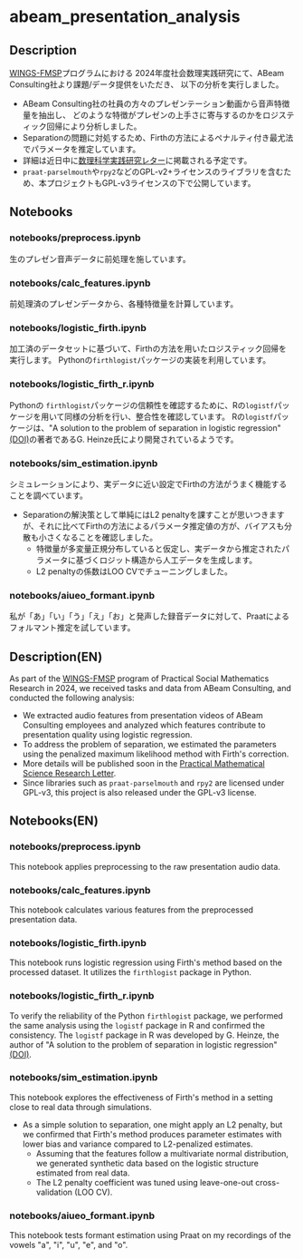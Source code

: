 # abeam_presentation_analysis

## Description
[WINGS-FMSP](https://www.ms.u-tokyo.ac.jp/wings-fmsp/)プログラムにおける
2024年度社会数理実践研究にて、ABeam Consulting社より課題/データ提供をいただき、
以下の分析を実行しました。

- ABeam Consulting社の社員の方々のプレゼンテーション動画から音声特徴量を抽出し、
どのような特徴がプレゼンの上手さに寄与するのかをロジスティック回帰により分析しました。
- Separationの問題に対処するため、Firthの方法によるペナルティ付き最尤法でパラメータを推定しています。
- 詳細は近日中に[数理科学実践研究レター](https://www.ms.u-tokyo.ac.jp/lmsr/)に掲載される予定です。
- `praat-parselmouth`や`rpy2`などのGPL-v2+ライセンスのライブラリを含むため、本プロジェクトもGPL-v3ライセンスの下で公開しています。

## Notebooks
### notebooks/preprocess.ipynb
生のプレゼン音声データに前処理を施しています。

### notebooks/calc_features.ipynb
前処理済のプレゼンデータから、各種特徴量を計算しています。

### notebooks/logistic_firth.ipynb
加工済のデータセットに基づいて、Firthの方法を用いたロジスティック回帰を実行します。
Pythonの`firthlogist`パッケージの実装を利用しています。

### notebooks/logistic_firth_r.ipynb
Pythonの `firthlogist`パッケージの信頼性を確認するために、Rの`logistf`パッケージを用いて同様の分析を行い、整合性を確認しています。
Rの`logistf`パッケージは、"A solution to the problem of separation in logistic regression" [(DOI)](doi:10.1002/sim.1047)の著者であるG. Heinze氏により開発されているようです。

### notebooks/sim_estimation.ipynb
シミュレーションにより、実データに近い設定でFirthの方法がうまく機能することを調べています。
- Separationの解決策として単純にはL2 penaltyを課すことが思いつきますが、それに比べてFirthの方法によるパラメータ推定値の方が、バイアスも分散も小さくなることを確認しました。
  - 特徴量が多変量正規分布していると仮定し、実データから推定されたパラメータに基づくロジット構造から人工データを生成します。
  - L2 penaltyの係数はLOO CVでチューニングしました。

### notebooks/aiueo_formant.ipynb
私が「あ」「い」「う」「え」「お」と発声した録音データに対して、Praatによるフォルマント推定を試しています。


## Description(EN)
As part of the [WINGS-FMSP](https://www.ms.u-tokyo.ac.jp/wings-fmsp/) program of Practical Social Mathematics Research in 2024, we received tasks and data from ABeam Consulting, and conducted the following analysis:

- We extracted audio features from presentation videos of ABeam Consulting employees and analyzed which features contribute to presentation quality using logistic regression.
- To address the problem of separation, we estimated the parameters using the penalized maximum likelihood method with Firth's correction.
- More details will be published soon in the [Practical Mathematical Science Research Letter](https://www.ms.u-tokyo.ac.jp/lmsr/).
- Since libraries such as `praat-parselmouth` and `rpy2` are licensed under GPL-v3, this project is also released under the GPL-v3 license.

## Notebooks(EN)
### notebooks/preprocess.ipynb
This notebook applies preprocessing to the raw presentation audio data.

### notebooks/calc_features.ipynb
This notebook calculates various features from the preprocessed presentation data.

### notebooks/logistic_firth.ipynb
This notebook runs logistic regression using Firth's method based on the processed dataset. It utilizes the `firthlogist` package in Python.

### notebooks/logistic_firth_r.ipynb
To verify the reliability of the Python `firthlogist` package, we performed the same analysis using the `logistf` package in R and confirmed the consistency. The `logistf` package in R was developed by G. Heinze, the author of "A solution to the problem of separation in logistic regression" [(DOI)](<doi:10.1002/sim.1047>).

### notebooks/sim_estimation.ipynb
This notebook explores the effectiveness of Firth's method in a setting close to real data through simulations.
- As a simple solution to separation, one might apply an L2 penalty, but we confirmed that Firth's method produces parameter estimates with lower bias and variance compared to L2-penalized estimates.
  - Assuming that the features follow a multivariate normal distribution, we generated synthetic data based on the logistic structure estimated from real data.
  - The L2 penalty coefficient was tuned using leave-one-out cross-validation (LOO CV).

### notebooks/aiueo_formant.ipynb
This notebook tests formant estimation using Praat on my recordings of the vowels "a", "i", "u", "e", and "o".

